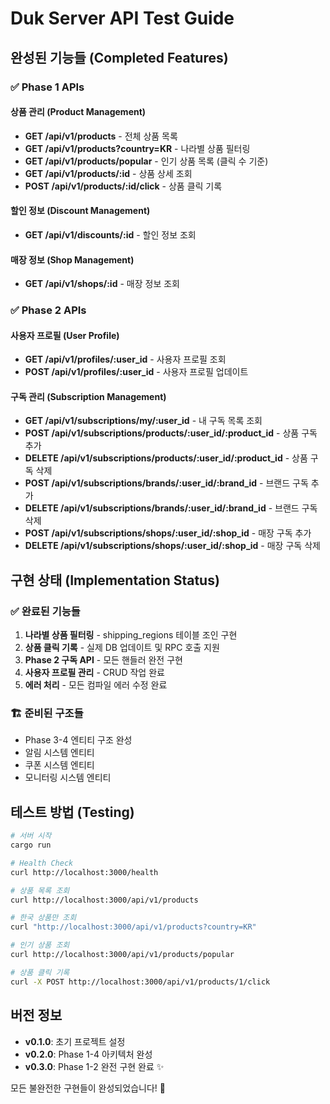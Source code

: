 # Duk Server API Test Guide

## 완성된 기능들 (Completed Features)

### ✅ Phase 1 APIs

#### 상품 관리 (Product Management)
- **GET /api/v1/products** - 전체 상품 목록 
- **GET /api/v1/products?country=KR** - 나라별 상품 필터링
- **GET /api/v1/products/popular** - 인기 상품 목록 (클릭 수 기준)
- **GET /api/v1/products/:id** - 상품 상세 조회
- **POST /api/v1/products/:id/click** - 상품 클릭 기록

#### 할인 정보 (Discount Management)  
- **GET /api/v1/discounts/:id** - 할인 정보 조회

#### 매장 정보 (Shop Management)
- **GET /api/v1/shops/:id** - 매장 정보 조회

### ✅ Phase 2 APIs  

#### 사용자 프로필 (User Profile)
- **GET /api/v1/profiles/:user_id** - 사용자 프로필 조회
- **POST /api/v1/profiles/:user_id** - 사용자 프로필 업데이트

#### 구독 관리 (Subscription Management)
- **GET /api/v1/subscriptions/my/:user_id** - 내 구독 목록 조회
- **POST /api/v1/subscriptions/products/:user_id/:product_id** - 상품 구독 추가
- **DELETE /api/v1/subscriptions/products/:user_id/:product_id** - 상품 구독 삭제
- **POST /api/v1/subscriptions/brands/:user_id/:brand_id** - 브랜드 구독 추가  
- **DELETE /api/v1/subscriptions/brands/:user_id/:brand_id** - 브랜드 구독 삭제
- **POST /api/v1/subscriptions/shops/:user_id/:shop_id** - 매장 구독 추가
- **DELETE /api/v1/subscriptions/shops/:user_id/:shop_id** - 매장 구독 삭제

## 구현 상태 (Implementation Status)

### ✅ 완료된 기능들
1. **나라별 상품 필터링** - shipping_regions 테이블 조인 구현
2. **상품 클릭 기록** - 실제 DB 업데이트 및 RPC 호출 지원
3. **Phase 2 구독 API** - 모든 핸들러 완전 구현
4. **사용자 프로필 관리** - CRUD 작업 완료
5. **에러 처리** - 모든 컴파일 에러 수정 완료

### 🏗️ 준비된 구조들
- Phase 3-4 엔티티 구조 완성
- 알림 시스템 엔티티 
- 쿠폰 시스템 엔티티
- 모니터링 시스템 엔티티

## 테스트 방법 (Testing)

```bash
# 서버 시작
cargo run

# Health Check
curl http://localhost:3000/health

# 상품 목록 조회
curl http://localhost:3000/api/v1/products

# 한국 상품만 조회
curl "http://localhost:3000/api/v1/products?country=KR"

# 인기 상품 조회  
curl http://localhost:3000/api/v1/products/popular

# 상품 클릭 기록
curl -X POST http://localhost:3000/api/v1/products/1/click
```

## 버전 정보
- **v0.1.0**: 초기 프로젝트 설정
- **v0.2.0**: Phase 1-4 아키텍처 완성 
- **v0.3.0**: Phase 1-2 완전 구현 완료 ✨

모든 불완전한 구현들이 완성되었습니다! 🎉